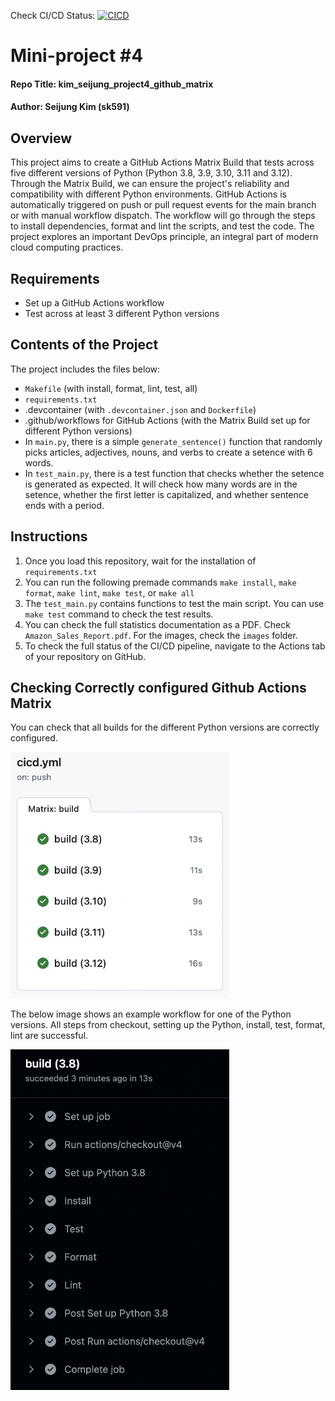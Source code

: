 Check CI/CD Status: [![CICD](https://github.com/nogibjj/kim_seijung_project4_github_matrix/actions/workflows/cicd.yml/badge.svg)](https://github.com/nogibjj/kim_seijung_project4_github_matrix/actions/workflows/cicd.yml)

# Mini-project #4
#### Repo Title: kim_seijung_project4_github_matrix
#### Author: Seijung Kim (sk591)

## Overview
This project aims to create a GitHub Actions Matrix Build that tests across five different versions of Python (Python 3.8, 3.9, 3.10, 3.11 and 3.12). Through the Matrix Build, we can ensure the project's reliability and compatibility with different Python environments. GitHub Actions is automatically triggered on push or pull request events for the main branch or with manual workflow dispatch. The workflow will go through the steps to install dependencies, format and lint the scripts, and test the code. The project explores an important DevOps principle, an integral part of modern cloud computing practices.

## Requirements
* Set up a GitHub Actions workflow
* Test across at least 3 different Python versions

## Contents of the Project
The project includes the files below:

* `Makefile` (with install, format, lint, test, all)
* `requirements.txt`
* .devcontainer (with `.devcontainer.json` and `Dockerfile`)
* .github/workflows for GitHub Actions (with the Matrix Build set up for different Python versions)
* In `main.py`, there is a simple `generate_sentence()` function that randomly picks articles, adjectives, nouns, and verbs to create a setence with 6 words.
* In `test_main.py`, there is a test function that checks whether the setence is generated as expected. It will check how many words are in the setence, whether the first letter is capitalized, and whether sentence ends with a period. 

## Instructions
1. Once you load this repository, wait for the installation of `requirements.txt`
2. You can run the following premade commands `make install`, `make format`, `make lint`, `make test`, or `make all`
3. The `test_main.py` contains functions to test the main script. You can use `make test` command to check the test results.
4. You can check the full statistics documentation as a PDF. Check `Amazon_Sales_Report.pdf`. For the images, check the `images` folder.
5. To check the full status of the CI/CD pipeline, navigate to the Actions tab of your repository on GitHub.

## Checking Correctly configured Github Actions Matrix
You can check that all builds for the different Python versions are correctly configured.


<img src="matrix.png" alt="Matrix Image" width="350"/>


The below image shows an example workflow for one of the Python versions. All steps from checkout, setting up the Python, install, test, format, lint are successful.


<img src="python3-8.png" alt="Worflow Image" width="350"/>